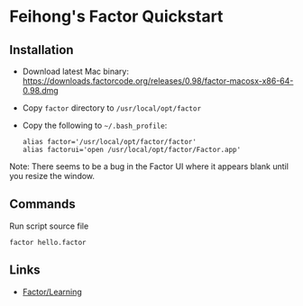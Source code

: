 # Feihong's Factor Quickstart

## Installation

- Download latest Mac binary: https://downloads.factorcode.org/releases/0.98/factor-macosx-x86-64-0.98.dmg
- Copy `factor` directory to `/usr/local/opt/factor`
- Copy the following to `~/.bash_profile`:

      alias factor='/usr/local/opt/factor/factor'
      alias factorui='open /usr/local/opt/factor/Factor.app'

Note: There seems to be a bug in the Factor UI where it appears blank until you resize the window.

## Commands

Run script source file

    factor hello.factor

## Links

- [Factor/Learning](https://concatenative.org/wiki/view/Factor/Learning)
